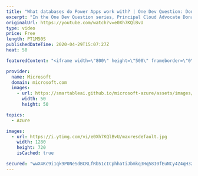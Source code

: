 ```yaml
---
title: "What databases do Power Apps work with? | One Dev Question: Dona Sarkar"
excerpt: "In the One Dev Question series, Principal Cloud Advocate Dona Sarkar explains how she uses Power Apps and why.   For more information, visit: https://docs.microsoft.com/powerapps/developer/common-data-service/overview/?WT.mc_id=onedevquestion-c9-donasa    Try Azure for free: https://aka.ms/TryAzure7"
originalUrl: https://youtube.com/watch?v=e0Xh7KQlBvU
type: video
price: Free
length: PT1M50S
publishedDateTime: 2020-04-29T15:07:27Z
heat: 50

featuredContent: "<iframe width=\"800\" height=\"500\" frameborder=\"0\" src=\"https://www.youtube.com/embed/e0Xh7KQlBvU\" allow=\"accelerometer; autoplay; encrypted-media; gyroscope; picture-in-picture\" allowfullscreen></iframe>"

provider:
  name: Microsoft
  domain: microsoft.com
  images:
    - url: https://smartableai.github.io/microsoft-azure/assets/images/organizations/microsoft.com-50x50.jpg
      width: 50
      height: 50

topics:
  - Azure

images:
  - url: https://i.ytimg.com/vi/e0Xh7KQlBvU/maxresdefault.jpg
    width: 1280
    height: 720
    isCached: true

secured: "wwX4Kc9i1qk9P0NeSdBCRLfRb51cICphhatiJbmkq3Hq58I0fEuNCy4Z4qH32dB79FFA5h/qUY4dhM7keSUXyESwVvnTzajtei6LeIVnRxYjGVIS2Xb/chCioR0pD7sIg+LsDPk4+/XRfoZAK48+v6uKtUmh0QmR74rHN/FQPA/kFxQk69kYdNQgDh1UjADseafUV8VWy8V9QWiDEwBagYEUAw++wdzZ/C4+5uqlgnvHFKk3MDiOurUfiP5Tbd5gHVB9wV6WYX+mNoTt/1CwQ+01ZoCH2777YucIt9TRKKb7XAmF5XoYJXSYgQuDrR/O2vdWAs9chpb0GPQdIAF6kynH7Fk1iPrK0mtCRFLIz+lX3nVptmfa75z7I6Ffmf/SG/i1S+MtxeQm9ywt7Ov2mPx3fMq8NDcrkc5QKYGBSZo=;+WY5v91L81jOYVxzc2WABA=="
---
```


